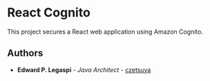 # React Cognito

This project secures a React web application using Amazon Cognito.

## Authors

 * **Edward P. Legaspi** - *Java Architect* - [czetsuya](https://github.com/czetsuya)